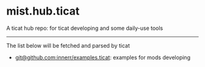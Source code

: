# mist.hub.ticat
A ticat hub repo: for ticat developing and some daily-use tools

---
The list below will be fetched and parsed by ticat
* [git@github.com:innerr/examples.ticat](https://github.com/innerr/examples.ticat): examples for mods developing
